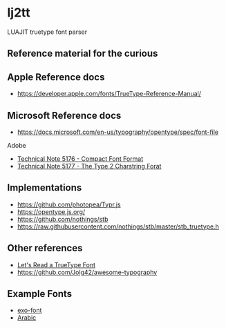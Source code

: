 # lj2tt
LUAJIT truetype font parser


Reference material for the curious
----------------------------------

Apple Reference docs
--------------------
* https://developer.apple.com/fonts/TrueType-Reference-Manual/

Microsoft Reference docs
------------------------
* https://docs.microsoft.com/en-us/typography/opentype/spec/font-file


Adobe
* [Technical Note 5176 - Compact Font Format](http://wwwimages.adobe.com/www.adobe.com/content/dam/acom/en/devnet/font/pdfs/5176.CFF.pdf)
* [Technical Note 5177 - The Type 2 Charstring Forat](http://wwwimages.adobe.com/www.adobe.com/content/dam/acom/en/devnet/font/pdfs/5177.Type2.pdf)





Implementations
---------------
* https://github.com/photopea/Typr.js
* https://opentype.js.org/
* https://github.com/nothings/stb
* https://raw.githubusercontent.com/nothings/stb/master/stb_truetype.h

Other references
----------------
* [Let's Read a TrueType Font](http://stevehanov.ca/blog/index.php?id=143)
* https://github.com/Jolg42/awesome-typography

Example Fonts
-------------
* [exo-font](https://www.1001fonts.com/exo-font.html)
* [Arabic](https://www.amirifont.org/)
